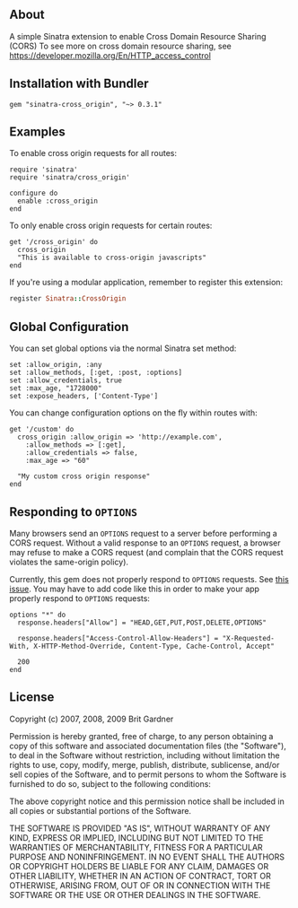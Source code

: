 ## About
A simple Sinatra extension to enable Cross Domain Resource Sharing (CORS)
To see more on cross domain resource sharing, see https://developer.mozilla.org/En/HTTP_access_control

## Installation with Bundler
    gem "sinatra-cross_origin", "~> 0.3.1"

## Examples

To enable cross origin requests for all routes:

    require 'sinatra'
    require 'sinatra/cross_origin'
 
    configure do
      enable :cross_origin
    end

To only enable cross origin requests for certain routes:

    get '/cross_origin' do
      cross_origin
      "This is available to cross-origin javascripts"
    end

If you're using a modular application, remember to register this extension:

``` ruby
register Sinatra::CrossOrigin
```

## Global Configuration

You can set global options via the normal Sinatra set method:
    
    set :allow_origin, :any
    set :allow_methods, [:get, :post, :options]
    set :allow_credentials, true
    set :max_age, "1728000"
    set :expose_headers, ['Content-Type']

You can change configuration options on the fly within routes with:
    
    get '/custom' do
      cross_origin :allow_origin => 'http://example.com',
        :allow_methods => [:get],
        :allow_credentials => false,
        :max_age => "60"

      "My custom cross origin response"
    end

## Responding to `OPTIONS`
Many browsers send an `OPTIONS` request to a server before performing a CORS request. Without a valid response to an `OPTIONS` request, a browser may refuse to make a CORS request (and complain that the CORS request violates the same-origin policy).

Currently, this gem does not properly respond to `OPTIONS` requests. See [this issue](https://github.com/britg/sinatra-cross_origin/issues/18). You may have to add code like this in order to make your app properly respond to `OPTIONS` requests:

    options "*" do
      response.headers["Allow"] = "HEAD,GET,PUT,POST,DELETE,OPTIONS"
     
      response.headers["Access-Control-Allow-Headers"] = "X-Requested-With, X-HTTP-Method-Override, Content-Type, Cache-Control, Accept"
     
      200
    end



## License
Copyright (c) 2007, 2008, 2009 Brit Gardner

Permission is hereby granted, free of charge, to any person
obtaining a copy of this software and associated documentation
files (the "Software"), to deal in the Software without
restriction, including without limitation the rights to use,
copy, modify, merge, publish, distribute, sublicense, and/or sell
copies of the Software, and to permit persons to whom the
Software is furnished to do so, subject to the following
conditions:

The above copyright notice and this permission notice shall be
included in all copies or substantial portions of the Software.

THE SOFTWARE IS PROVIDED "AS IS", WITHOUT WARRANTY OF ANY KIND,
EXPRESS OR IMPLIED, INCLUDING BUT NOT LIMITED TO THE WARRANTIES
OF MERCHANTABILITY, FITNESS FOR A PARTICULAR PURPOSE AND
NONINFRINGEMENT. IN NO EVENT SHALL THE AUTHORS OR COPYRIGHT
HOLDERS BE LIABLE FOR ANY CLAIM, DAMAGES OR OTHER LIABILITY,
WHETHER IN AN ACTION OF CONTRACT, TORT OR OTHERWISE, ARISING
FROM, OUT OF OR IN CONNECTION WITH THE SOFTWARE OR THE USE OR
OTHER DEALINGS IN THE SOFTWARE.
